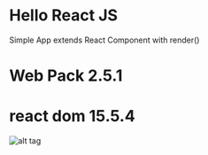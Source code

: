 # Hello React JS

Simple App extends React Component with render()

# Web Pack 2.5.1
# react dom 15.5.4

![alt tag](https://raw.githubusercontent.com/Jayachandrang/Hello-ReactJS/master/HelloReact.png)
